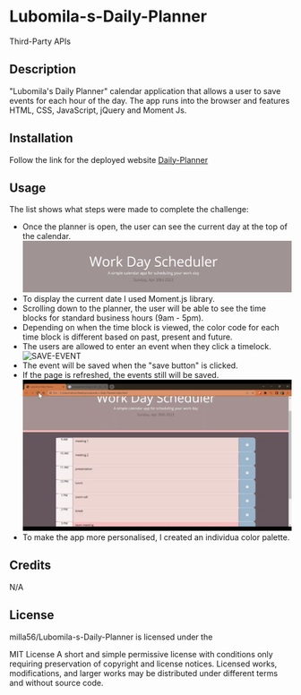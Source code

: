 # Lubomila-s-Daily-Planner
Third-Party APIs

## Description

"Lubomila's Daily Planner" calendar application that allows a user to save events for each hour of the day. The app runs into the browser and features HTML, CSS, JavaScript, jQuery and Moment Js.

## Installation

Follow the link for the deployed website [Daily-Planner](https://milla56.github.io/Lubomila-s-Daily-Planner/) 

## Usage
The list shows what steps were made to complete the challenge:
 - Once the planner is open, the user can see the current day at the top of the calendar.
 ![DATE](./screenshots/date.png)
 - To display the current date I used Moment.js library.
 - Scrolling down to the planner, the user will be able to see the time blocks for standard business hours (9am - 5pm).
 - Depending on when the time block is viewed, the color code for each time block is different based on past, present and future.
 - The users are allowed to enter an event when they click a timelock. 
 ![SAVE-EVENT](./screenshots/writedown.gif)
 - The event will be saved when the "save button" is clicked.
 - If the page is refreshed, the events still will be saved.
 ![REFRESH](./screenshots/refresh.gif)
 - To make the app more personalised, I created an individua color palette.



## Credits

N/A


## License

milla56/Lubomila-s-Daily-Planner is licensed under the

MIT License
A short and simple permissive license with conditions only requiring preservation of copyright and license notices. Licensed works, modifications, and larger works may be distributed under different terms and without source code.